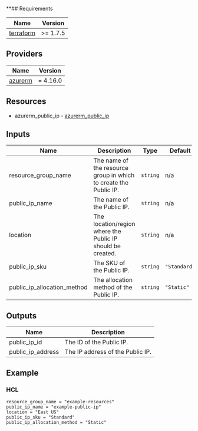 **## Requirements

| Name | Version |
|------|---------|
| <a name="requirement_terraform"></a> [terraform](#requirement\_terraform) | >= 1.7.5 |

## Providers

| Name | Version |
|------|---------|
| <a name="provider_azurerm"></a> [azurerm](#provider\_azurerm) | = 4.16.0 |

## Resources

- azurerm_public_ip - [azurerm_public_ip](https://registry.terraform.io/providers/hashicorp/azurerm/latest/docs/resources/public_ip)

## Inputs

| Name | Description | Type | Default | Required |
|------|-------------|------|---------|:--------:|
| resource_group_name | The name of the resource group in which to create the Public IP. | `string` | n/a | yes |
| public_ip_name | The name of the Public IP. | `string` | n/a | yes |
| location | The location/region where the Public IP should be created. | `string` | n/a | yes |
| public_ip_sku | The SKU of the Public IP. | `string` | `"Standard"` | no |
| public_ip_allocation_method | The allocation method of the Public IP. | `string` | `"Static"` | no |

## Outputs

| Name | Description |
|------|-------------|
| public_ip_id | The ID of the Public IP. |
| public_ip_address | The IP address of the Public IP. |

## Example

### HCL
```hcl
resource_group_name = "example-resources"
public_ip_name = "example-public-ip"
location = "East US"
public_ip_sku = "Standard"
public_ip_allocation_method = "Static"
```
